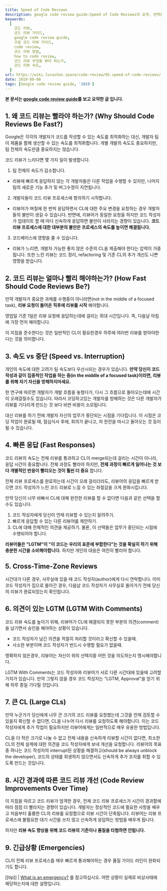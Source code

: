 ```yaml
---
title: Speed of Code Reviews
description: google code review guide:Speed of Code Reviews의 요약, 번역입니다.
keywords:
  [
    코드 리뷰,
    코드 리뷰 가이드,
    google code review guide,
    구글 코드 리뷰 가이드,
    code review,
    코드 리뷰 방법,
    how to code review,
    코드 리뷰 무엇을 봐야 하는가,
    코드 리뷰 속도,
  ]
url: https://wiki.lucashan.space/code-review/05.speed-of-code-reviews/
date: 2019-09-08
tags: [Google code review guide, '2019']
---
```


**본 문서는 [google code review guide](https://google.github.io/eng-practices/review/reviewer/speed.html)를 보고 요약한 글 입니다.**

## 1. 왜 코드 리뷰는 빨라야 하는가? (Why Should Code Reviews Be Fast?)

Google은 각각의 개발자가 코드를 작성할 수 있는 속도를 최적화하는 대신, 개발자 팀이 제품을 함께 생산할 수 있는 속도를 최적화합니다. 개별 개발의 속도도 중요하지만, 팀 전체의 속도만큼 중요하지는 않습니다.

코드 리뷰가 느리다면 몇 가지 일이 발생합니다.

1. 팀 전체의 속도가 감소합니다.

- 리뷰에 빠르게 응답하지 않는 각 개발자들은 다른 작업을 수행할 수 있지만, 나머지 팀의 새로운 기능 추가 및 버그수정이 지연됩니다.

2. 개발자들이 코드 리뷰 프로세스에 항의하기 시작합니다.

- 리뷰어가 며칠에 한 번씩 응답하면서 CL에 대한 주요 변경을 요청하는 경우 개발자들의 불만이 생길 수 있습니다. 반면에, 리뷰어가 동일한 요청을 하지만 코드 작성자가 업데이트 할 때 마다 신속하게 응답하면 불만이 사라지는 경향이 있습니다. **코드 리뷰 프로세스에 대한 대부분의 불만은 프로세스의 속도를 높이면 해결됩니다.**

3. 코드베이스에 영향을 줄 수 있습니다.

- 리뷰가 느리면, 개발자 가능한 좋지 않은 수준의 CL을 제출해야 한다는 압력이 가중됩니다. 또한 느린 리뷰는 코드 정리, refactoring 및 기존 CL의 추가 개선도 나쁜 영향을 받습니다.

## 2. 코드 리뷰는 얼마나 빨리 해야하는가? (How Fast Should Code Reviews Be?)

만약 개발자가 중요한 과제를 수행중이 아니라면(not in the middle of a focused task), **리뷰 요청이 들어온 직후에 리뷰를 시작** 해야합니다.

영업일 기준 1일은 리뷰 요청에 응답하는데에 걸리는 최대 시간입니다. 즉, 다음날 아침에 가장 먼저 해야합니다.

이 지침을 준수한다는 것은 일반적인 CL이 필요한경우 하루에 여러번 리뷰를 받아야한다는 것을 의미합니다.

## 3. 속도 vs 중단 (Speed vs. Interruption)

개인의 속도에 대한 고려가 팀 속도보다 우선시되는 경우가 있습니다. **만약 당신이 코드 작성과 같이 집중적인 작업을 하는 중(in the middle of a focused task)이라면, 리뷰를 위해 자기 자신을 방해하지마세요.**

한 연구에 따르면 개발자가 개발 흐름을 놓쳤다가, 다시 그 흐름으로 돌아오는데에 시간이 오래걸릴수도 있습니다. 따라서 코딩하고있는 개발자를 방해하는 것은 다른 개발자가 리뷰를 기다리게 만드는 것 보다 비싼 비용이 소모됩니다.

대신 리뷰를 하기 전에 개발자 자신의 업무가 중단되는 시점을 기다립니다. 이 시점은 코딩 작업이 완료될 때, 점심식사 후에, 회의가 끝나고, 차 한잔을 마시고 돌아오는 것 등이 될 수 있습니다.

## 4. 빠른 응답 (Fast Responses)

코드 리뷰의 속도는 전체 리뷰를 통과하고 CL이 merge되는데 걸리는 시간이 아니라, 응답 시간이 중요합니다. 전체 과정도 빨라야 하지만, **전체 과정이 빠르게 일어나는 것 보다 개별적인 반응이 빨리오는 것이 훨씬 더 중요** 합니다.

전체 리뷰 프로세스를 완료하는데 시간이 오래 걸리더라도, 리뷰어의 응답을 빠르게 받으면 코드 작성자가 느린 코드 리뷰로 느낄 수 있는 좌절감을 크게 완화시킵니다.

만약 당신이 너무 바빠서 CL에 대해 완전한 리뷰를 할 수 없다면 다음과 같은 선택을 할 수도 있습니다.

1. 코드 작성자에게 당신이 언제 리뷰할 수 있는지 알려주기.
2. 빠르게 응답할 수 있는 다른 리뷰어를 제안하기.
3. CL에 대해 전체적인 의견을 제공하기.
   물론, 이 선택들은 업무가 중단되는 시점에 수행되어야 합니다.

**리뷰어들은 "LGTM"이 "이 코드는 우리의 표준에 부합한다"는 것을 확실히 하기 위해 충분한 시간을 소비해야합니다.** 하지만 개인의 대응은 여전히 빨라야 합니다.

## 5. Cross-Time-Zone Reviews

시간대가 다른 경우, 사무실에 있을 때 코드 작성자(author)에게 다시 연락합니다. 이미 코드 작성자가 집으로 돌아간 경우, 다음날 코드 작성자가 사무실로 돌아가기 전에 당신의 리뷰가 완료되었는지 확인힙니다.

## 6. 의견이 있는 LGTM (LGTM With Comments)

코드 리뷰 속도를 높이기 위해, 리뷰어가 CL에 해결되지 못한 부분의 의견(comment)을 남기면서 승인을 해야하는 상황이 있습니다.

- 코드 작성자가 남긴 의견을 적절히 처리할 것이라고 확신할 수 있을때.
- 사소한 부분이며 코드 작성자가 반드시 수행할 필요가 없을때.

명확하지 않은경우, 리뷰어는 자신이 위의 선택지중 어떤 것을 의도하는지 명시해야합니다.

LGTM With Comments는 코드 작성자와 리뷰어가 서로 다른 시간대에 있을때 고려할 가치가 있습니다. 만약 그렇지 않을 경우 코드 작성자는 "LGTM, Approval"을 얻기 위해 하루 종일 기다릴 것입니다.

## 7. 큰 CL (Large CLs)

만약 누군가가 당신에게 너무 큰 크기의 코드 리뷰를 요청했는데 그것을 언제 검토할 수 있을지 확신할 수 없다면, CL을 나누어 다시 리뷰를 요청하도록 해야합니다. 이는 코드 작성자에게 추가 작업이 필요하지만 리뷰어에게는 일반적으로 매우 유용한 방법입니다.

CL을 더 작은 크기로 나눌 수 없고 전체 내용을 신속하게 리뷰할 시간이 없다면, 최소한 CL의 전체 설계에 대한 의견을 코드 작성자에게 보내 개선을 요청합니다. 리뷰어의 목표 중 하나는 코드 작성자의 interrupt된 상황을 해결하고(should be always unblock the developer), 코드의 상태를 희생하지 않으면서도 신속하게 추가 조치를 취할 수 있도록 만드는 것입니다.

## 8. 시간 경과에 따른 코드 리뷰 개선 (Code Review Improvements Over Time)

이 지침을 따르고 코드 리뷰가 엄격한 경우, 전체 코드 리뷰 프로세스가 시간이 경과함에 따라 점점 더 빨라지는 경향이 있습니다. 개발자는 정상적인 코드에 필요한 사항을 배우고 처음부터 훌륭한 CL의 리뷰를 요청함으로 리뷰 시간이 단축됩니다. 리뷰어는 리뷰 프로세스에 불필요한 대기 시간을 쓰지 않고 신속하게 응답하는 방법을 배우게 됩니다.

하지만 **리뷰 속도 향상을 위해 코드 리뷰의 기준이나 품질을 타협하면 안됩니다.**

## 9. 긴급상황 (Emergencies)

CL이 전체 리뷰 프로세스를 매우 빠르게 통과해야하는 경우 품질 가이드 라인이 완화되기도 합니다.

[[tip]]
| [What is an emergency?](https://google.github.io/eng-practices/review/emergencies.html#what) 를 참고하십시오. 어떤 상황이 실제로 비상사태에 해당하는지에 대한 설명입니다.
